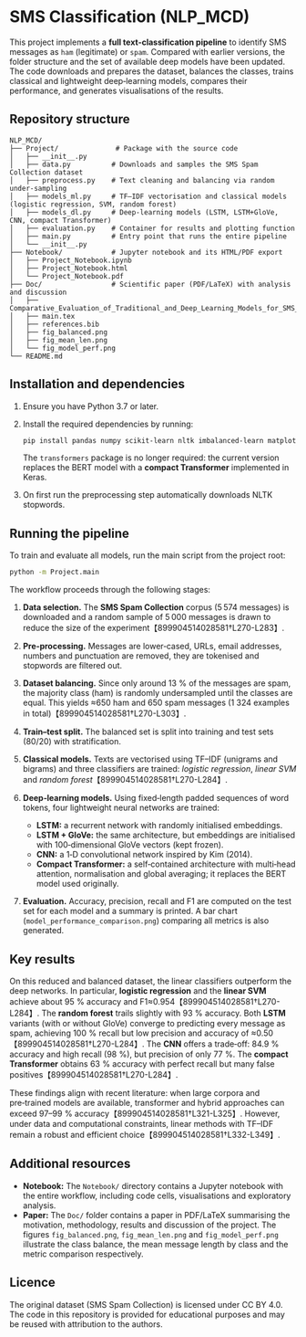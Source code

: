 # SMS Classification (NLP_MCD)

This project implements a **full text‑classification pipeline** to identify SMS messages as `ham` (legitimate) or `spam`. Compared with earlier versions, the folder structure and the set of available deep models have been updated. The code downloads and prepares the dataset, balances the classes, trains classical and lightweight deep‑learning models, compares their performance, and generates visualisations of the results.

## Repository structure

```
NLP_MCD/
├── Project/              # Package with the source code
│   ├── __init__.py
│   ├── data.py          # Downloads and samples the SMS Spam Collection dataset
│   ├── preprocess.py    # Text cleaning and balancing via random under‑sampling
│   ├── models_ml.py     # TF–IDF vectorisation and classical models (logistic regression, SVM, random forest)
│   ├── models_dl.py     # Deep‑learning models (LSTM, LSTM+GloVe, CNN, compact Transformer)
│   ├── evaluation.py    # Container for results and plotting function
│   ├── main.py          # Entry point that runs the entire pipeline
│   └── __init__.py
├── Notebook/            # Jupyter notebook and its HTML/PDF export
│   ├── Project_Notebook.ipynb
│   ├── Project_Notebook.html
│   └── Project_Notebook.pdf
├── Doc/                 # Scientific paper (PDF/LaTeX) with analysis and discussion
│   ├── Comparative_Evaluation_of_Traditional_and_Deep_Learning_Models_for_SMS_Spam_Detection.pdf
│   ├── main.tex
│   ├── references.bib
│   ├── fig_balanced.png
│   ├── fig_mean_len.png
│   └── fig_model_perf.png
└── README.md
```

## Installation and dependencies

1. Ensure you have Python 3.7 or later.
2. Install the required dependencies by running:

   ```bash
   pip install pandas numpy scikit-learn nltk imbalanced-learn matplotlib seaborn datasets tensorflow==2.* gensim
   ```

   The `transformers` package is no longer required: the current version replaces the BERT model with a **compact Transformer** implemented in Keras.

3. On first run the preprocessing step automatically downloads NLTK stopwords.

## Running the pipeline

To train and evaluate all models, run the main script from the project root:

```bash
python -m Project.main
```

The workflow proceeds through the following stages:

1. **Data selection.** The **SMS Spam Collection** corpus (5 574 messages) is downloaded and a random sample of 5 000 messages is drawn to reduce the size of the experiment【899904514028581†L270-L283】.
2. **Pre‑processing.** Messages are lower‑cased, URLs, email addresses, numbers and punctuation are removed, they are tokenised and stopwords are filtered out.
3. **Dataset balancing.** Since only around 13 % of the messages are spam, the majority class (ham) is randomly undersampled until the classes are equal. This yields ≈650 ham and 650 spam messages (1 324 examples in total)【899904514028581†L270-L303】.
4. **Train–test split.** The balanced set is split into training and test sets (80/20) with stratification.
5. **Classical models.** Texts are vectorised using TF–IDF (unigrams and bigrams) and three classifiers are trained: *logistic regression*, *linear SVM* and *random forest*【899904514028581†L270-L284】.
6. **Deep‑learning models.** Using fixed‑length padded sequences of word tokens, four lightweight neural networks are trained:
   - **LSTM:** a recurrent network with randomly initialised embeddings.
   - **LSTM + GloVe:** the same architecture, but embeddings are initialised with 100‑dimensional GloVe vectors (kept frozen).
   - **CNN:** a 1‑D convolutional network inspired by Kim (2014).
   - **Compact Transformer:** a self‑contained architecture with multi‑head attention, normalisation and global averaging; it replaces the BERT model used originally.

7. **Evaluation.** Accuracy, precision, recall and F1 are computed on the test set for each model and a summary is printed. A bar chart (`model_performance_comparison.png`) comparing all metrics is also generated.

## Key results

On this reduced and balanced dataset, the linear classifiers outperform the deep networks. In particular, **logistic regression** and the **linear SVM** achieve about 95 % accuracy and F1≈0.954【899904514028581†L270-L284】. The **random forest** trails slightly with 93 % accuracy. Both **LSTM** variants (with or without GloVe) converge to predicting every message as spam, achieving 100 % recall but low precision and accuracy of ≈0.50【899904514028581†L270-L284】. The **CNN** offers a trade‑off: 84.9 % accuracy and high recall (98 %), but precision of only 77 %. The **compact Transformer** obtains 63 % accuracy with perfect recall but many false positives【899904514028581†L270-L284】.

These findings align with recent literature: when large corpora and pre‑trained models are available, transformer and hybrid approaches can exceed 97–99 % accuracy【899904514028581†L321-L325】. However, under data and computational constraints, linear methods with TF–IDF remain a robust and efficient choice【899904514028581†L332-L349】.

## Additional resources

* **Notebook:** The `Notebook/` directory contains a Jupyter notebook with the entire workflow, including code cells, visualisations and exploratory analysis.
* **Paper:** The `Doc/` folder contains a paper in PDF/LaTeX summarising the motivation, methodology, results and discussion of the project. The figures `fig_balanced.png`, `fig_mean_len.png` and `fig_model_perf.png` illustrate the class balance, the mean message length by class and the metric comparison respectively.

## Licence

The original dataset (SMS Spam Collection) is licensed under CC BY 4.0. The code in this repository is provided for educational purposes and may be reused with attribution to the authors.